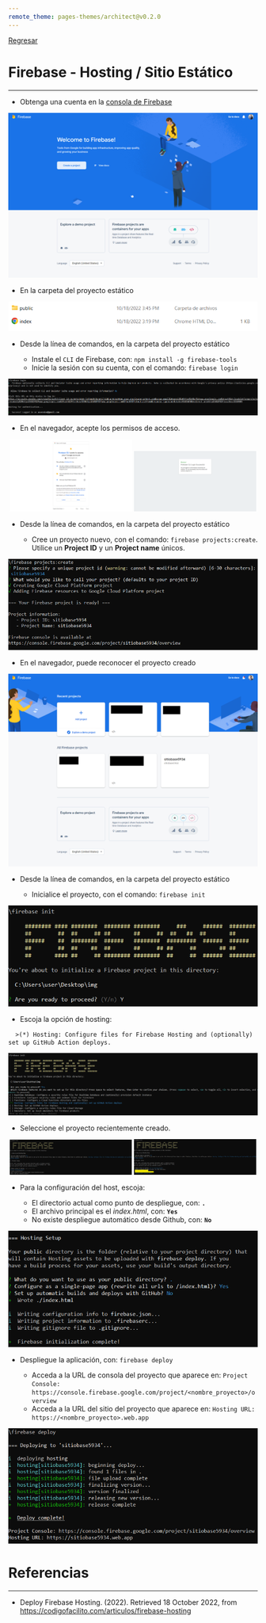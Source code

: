 ```yaml
---
remote_theme: pages-themes/architect@v0.2.0
---
```


[Regresar](/DAWM/)

Firebase - Hosting / Sitio Estático
===================================

* * *

* Obtenga una cuenta en la [consola de Firebase](https://console.firebase.google.com/)

<p align="center">
  <img width="550" src ="imagenes/firebase_index.png">
</p>


* En la carpeta del proyecto estático

<p align="center">
  <img width="550" src ="imagenes/firebase_estatico.png">
</p>

* Desde la línea de comandos, en la carpeta del proyecto estático

  + Instale el `CLI` de Firebase, con: `npm install -g firebase-tools`
  + Inicie la sesión con su cuenta, con el comando: `firebase login`

<p align="center">
  <img width="550" src ="imagenes/firebase_login.png">
</p>

* En el navegador, acepte los permisos de acceso.

<p align="center">
  <img width="49%" src ="imagenes/firebase_permisos.png">
  <img width="49%" src ="imagenes/firebase_logged.png">
</p> 

* Desde la línea de comandos, en la carpeta del proyecto estático

  + Cree un proyecto nuevo, con el comando: `firebase projects:create`. Utilice un **Project ID** y un **Project name** únicos.

<p align="center">
  <img width="550" src ="imagenes/firebase_projectscreate1.png">
</p>


* En el navegador, puede reconocer el proyecto creado

<p align="center">
  <img width="550" src ="imagenes/firebase_projectscreate2.png">
</p>

* Desde la línea de comandos, en la carpeta del proyecto estático

  + Inicialice el proyecto, con el comando: `firebase init`

<p align="center">
  <img width="550" src ="imagenes/firebase_init1.png">
</p>

  + Escoja la opción de hosting: 

```
  >(*) Hosting: Configure files for Firebase Hosting and (optionally) set up GitHub Action deploys.
```

<p align="center">
  <img width="550" src ="imagenes/firebase_init2.png">
</p>

  + Seleccione el proyecto recientemente creado.

<p align="center">
  <img width="49%" src ="imagenes/firebase_init3.png">
  <img width="49%" src ="imagenes/firebase_init4.png">
</p> 

  + Para la configuración del host, escoja:

    - El directorio actual como punto de despliegue, con: **`.`**
    - El archivo principal es el _index.html_, con: **`Yes`**
    - No existe despliegue automático desde Github, con: **`No`**

<p align="center">
  <img width="550" src ="imagenes/firebase_init5.png">
</p>


  + Despliegue la aplicación, con: `firebase deploy`

    - Acceda a la URL de consola del proyecto que aparece en: `Project Console: https://console.firebase.google.com/project/<nombre_proyecto>/overview`
    - Acceda a la URL del sitio del proyecto que aparece en: `Hosting URL: https://<nombre_proyecto>.web.app`

<p align="center">
  <img width="550" src ="imagenes/firebase_deploy.png">
</p>


Referencias 
===========

* * *

* Deploy Firebase Hosting. (2022). Retrieved 18 October 2022, from https://codigofacilito.com/articulos/firebase-hosting